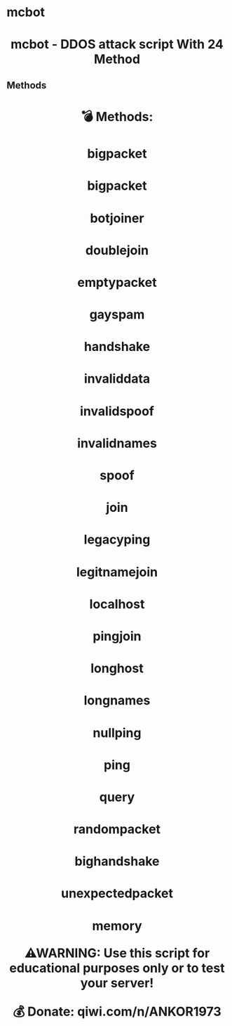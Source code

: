# mcbot

<h1 align="center">mcbot - DDOS attack script With 24 Method</h1>


## Methods

   <h1 align="center"> 💣 Methods:</h1>
<h1 align="center">bigpacket
<h1 align="center">bigpacket
<h1 align="center">botjoiner
<h1 align="center">doublejoin
<h1 align="center">emptypacket
<h1 align="center">gayspam
<h1 align="center">handshake
<h1 align="center">invaliddata
<h1 align="center">invalidspoof
<h1 align="center">invalidnames
<h1 align="center">spoof
<h1 align="center">join
<h1 align="center">legacyping
<h1 align="center">legitnamejoin
<h1 align="center">localhost
<h1 align="center">pingjoin
<h1 align="center">longhost
<h1 align="center">longnames
<h1 align="center">nullping
<h1 align="center">ping
<h1 align="center">query
<h1 align="center">randompacket
<h1 align="center">bighandshake
<h1 align="center">unexpectedpacket
<h1 align="center">memory

**⚠WARNING: Use this script for educational purposes only or to test your server!**


**💰 Donate:**
qiwi.com/n/ANKOR1973
